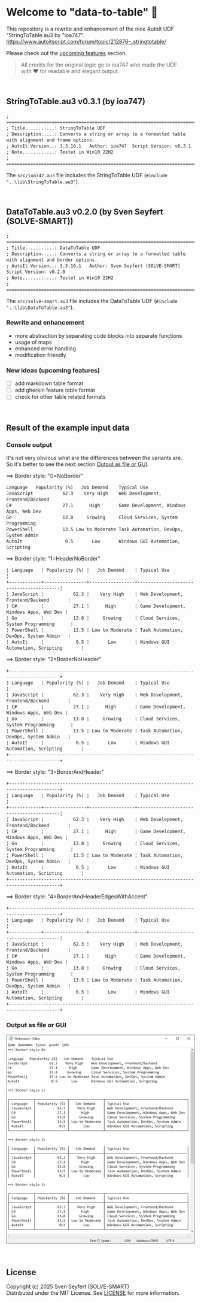 # Welcome to "data-to-table" 👋

This repository is a rewrite and enhancement of the nice AutoIt UDF "StringToTable.au3 by "ioa747".<br>
https://www.autoitscript.com/forum/topic/212876-_stringtotable/

Please check out the [upcoming features](#new-ideas-upcoming-features) section.

> All credits for the original logic go to ioa747 who made the UDF<br>
> with ❤️ for readable and elegant output.

<br>

## StringToTable.au3 v0.3.1 (by ioa747)

    ; ====================================================================================================
    ; Title...........: StringToTable UDF
    ; Description.....: Converts a string or array to a formatted table with alignment and frame options.
    ; AutoIt Version..: 3.3.16.1   Author: ioa747  Script Version: v0.3.1
    ; Note............: Testet in Win10 22H2
    ; ====================================================================================================

The `src/ioa747.au3` file includes the StringToTable UDF (`#include "..\lib\StringToTable.au3"`).

<br>

## DataToTable.au3 v0.2.0 (by Sven Seyfert (SOLVE-SMART))

    ; ====================================================================================================
    ; Title...........: DataToTable UDF
    ; Description.....: Converts a string or array to a formatted table with alignment and border options.
    ; AutoIt Version..: 3.3.16.1   Author: Sven Seyfert (SOLVE-SMART)   Script Version: v0.2.0
    ; Note............: Testet in Win10 22H2
    ; ====================================================================================================

The `src/solve-smart.au3` file includes the DataToTable UDF (`#include "..\lib\DataToTable.au3"`).

### Rewrite and enhancement

- more abstraction by separating code blocks into separate functions
- usage of maps
- enhanced error handling
- modification friendly

### New ideas (upcoming features)

- [ ] add markdown table format
- [ ] add gherkin feature table format
- [ ] check for other table related formats

<br>

## Result of the example input data

### Console output

It's not very obvious what are the differences between the variants are.<br>
So it's better to see the next section [Output as file or GUI](#output-as-file-or-gui).

==> Border style: "0=NoBorder"

    Language   Popularity (%)   Job Demand    Typical Use
    JavaScript           62.3    Very High    Web Development, Frontend/Backend
    C#                   27.1      High       Game Development, Windows Apps, Web Dev
    Go                   13.8     Growing     Cloud Services, System Programming
    PowerShell           13.5 Low to Moderate Task Automation, DevOps, System Admin
    AutoIt                0.5       Low       Windows GUI Automation, Scripting

==> Border style: "1=HeaderNoBorder"

    ¦ Language   ¦ Popularity (%) ¦   Job Demand    ¦ Typical Use                             ¦
    +------------+----------------+-----------------+-----------------------------------------¦
    ¦ JavaScript ¦           62.3 ¦    Very High    ¦ Web Development, Frontend/Backend       ¦
    ¦ C#         ¦           27.1 ¦      High       ¦ Game Development, Windows Apps, Web Dev ¦
    ¦ Go         ¦           13.8 ¦     Growing     ¦ Cloud Services, System Programming      ¦
    ¦ PowerShell ¦           13.5 ¦ Low to Moderate ¦ Task Automation, DevOps, System Admin   ¦
    ¦ AutoIt     ¦            0.5 ¦       Low       ¦ Windows GUI Automation, Scripting       ¦

==> Border style: "2=BorderNoHeader"

    +-----------------------------------------------------------------------------------------+
    ¦ Language   ¦ Popularity (%) ¦   Job Demand    ¦ Typical Use                             ¦
    ¦ JavaScript ¦           62.3 ¦    Very High    ¦ Web Development, Frontend/Backend       ¦
    ¦ C#         ¦           27.1 ¦      High       ¦ Game Development, Windows Apps, Web Dev ¦
    ¦ Go         ¦           13.8 ¦     Growing     ¦ Cloud Services, System Programming      ¦
    ¦ PowerShell ¦           13.5 ¦ Low to Moderate ¦ Task Automation, DevOps, System Admin   ¦
    ¦ AutoIt     ¦            0.5 ¦       Low       ¦ Windows GUI Automation, Scripting       ¦
    +-----------------------------------------------------------------------------------------+

==> Border style: "3=BorderAndHeader"

    +-----------------------------------------------------------------------------------------+
    ¦ Language   ¦ Popularity (%) ¦   Job Demand    ¦ Typical Use                             ¦
    +------------+----------------+-----------------+-----------------------------------------¦
    ¦ JavaScript ¦           62.3 ¦    Very High    ¦ Web Development, Frontend/Backend       ¦
    ¦ C#         ¦           27.1 ¦      High       ¦ Game Development, Windows Apps, Web Dev ¦
    ¦ Go         ¦           13.8 ¦     Growing     ¦ Cloud Services, System Programming      ¦
    ¦ PowerShell ¦           13.5 ¦ Low to Moderate ¦ Task Automation, DevOps, System Admin   ¦
    ¦ AutoIt     ¦            0.5 ¦       Low       ¦ Windows GUI Automation, Scripting       ¦
    +-----------------------------------------------------------------------------------------+

==> Border style: "4=BorderAndHeaderEdgesWithAccent"

    +-----------------------------------------------------------------------------------------+
    ¦ Language   ¦ Popularity (%) ¦   Job Demand    ¦ Typical Use                             ¦
    +------------+----------------+-----------------+-----------------------------------------¦
    ¦ JavaScript ¦           62.3 ¦    Very High    ¦ Web Development, Frontend/Backend       ¦
    ¦ C#         ¦           27.1 ¦      High       ¦ Game Development, Windows Apps, Web Dev ¦
    ¦ Go         ¦           13.8 ¦     Growing     ¦ Cloud Services, System Programming      ¦
    ¦ PowerShell ¦           13.5 ¦ Low to Moderate ¦ Task Automation, DevOps, System Admin   ¦
    ¦ AutoIt     ¦            0.5 ¦       Low       ¦ Windows GUI Automation, Scripting       ¦
    +-----------------------------------------------------------------------------------------+

### Output as file or GUI

![output-result](./assets/images/output-result.jpg)

<br>

## License

Copyright (c) 2025 Sven Seyfert (SOLVE-SMART)<br>
Distributed under the MIT License. See [LICENSE](https://github.com/sven-seyfert/data-to-table/blob/main/LICENSE.md) for more information.

